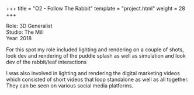 +++
title = "O2 - Follow The Rabbit"
template = "project.html"
weight = 28
+++

Role: 3D Generalist  
Studio: The Mill  
Year: 2018  

For this spot my role included lighting and rendering on a couple of shots, look dev and rendering of the puddle splash as well as simulation and look dev of the rabbit/leaf interactions

I was also involved in lighting and rendering the digital marketing videos which consisted of short videos that loop standalone as well as all together. They can be seen on various social media platforms.
